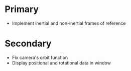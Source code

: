 # Primary
 - Implement inertial and non-inertial frames of reference

# Secondary
 - Fix camera's orbit function
 - Display positional and rotational data in window
